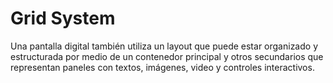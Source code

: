 # Grid System

Una pantalla digital también utiliza un layout que puede estar organizado y estructurada por medio de un contenedor principal y otros secundarios que representan paneles con textos, imágenes, video y controles interactivos.

<svg style="width:800px;height:700px;"><use xlink:href="assets/images/layout-templates.svg#icon-layout9"></use></svg>